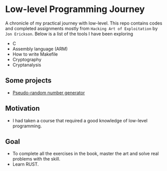 # Low-level Programming Journey

A chronicle of my practical journey with low-level. This repo contains codes and completed assignments mostly from `Hacking Art of Exploitation` by `Jon Erickson`. Below is a list of the tools I have been exploring

- C
- Assembly language (ARM)
- How to write Makefile
- Cryptography
- Cryptanalysis

## Some projects

- [Pseudo-random number generator](/0x285_function_pointer/0x1_rand_example.c)

## Motivation

- I had taken a course that required a good knowledge of low-level programming.

## Goal

- To complete all the exercises in the book, master the art and solve real problems with the skill.
- Learn RUST.
